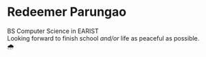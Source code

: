 <h1>Redeemer Parungao</h1>
BS Computer Science in EARIST
<br>
Looking forward to finish school <i>and/or</i> life as peaceful as possible.
<br>
🌧

<!---
RedParungao/RedParungao is a ✨ special ✨ repository because its `README.md` (this file) appears on your GitHub profile.
You can click the Preview link to take a look at your changes.
--->
